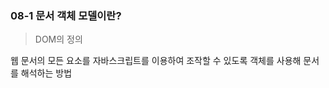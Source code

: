 ### 08-1 문서 객체 모델이란?<br>
> DOM의 정의 <br>

웹 문서의 모든 요소를 자바스크립트를 이용하여 조작할 수 있도록 객체를 사용해 문서를 해석하는 방법
<br>

